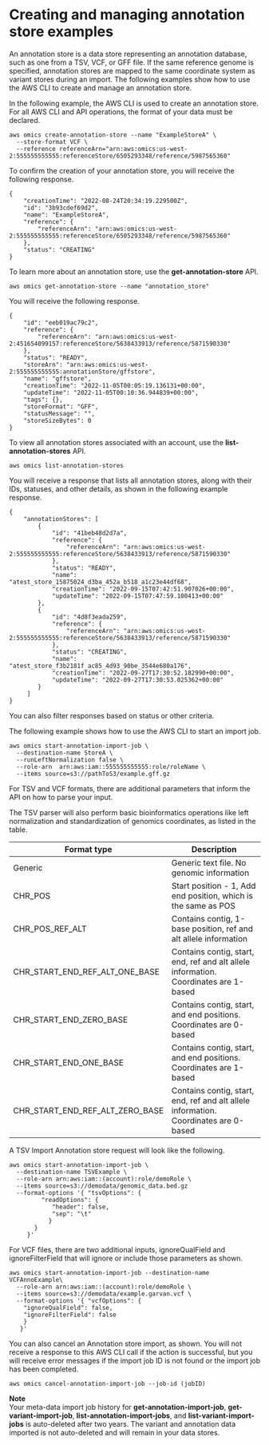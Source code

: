 # Creating and managing annotation store examples<a name="creating-and-managing-annotation-store-examples"></a>

An annotation store is a data store representing an annotation database, such as one from a TSV, VCF, or GFF file\. If the same reference genome is specified, annotation stores are mapped to the same coordinate system as variant stores during an import\. The following examples show how to use the AWS CLI to create and manage an annotation store\. 

In the following example, the AWS CLI is used to create an annotation store\. For all AWS CLI and API operations, the format of your data must be declared\. 

```
aws omics create-annotation-store --name "ExampleStoreA" \
  --store-format VCF \
  --reference referenceArn="arn:aws:omics:us-west-2:555555555555:referenceStore/6505293348/reference/5987565360"
```

To confirm the creation of your annotation store, you will receive the following response\.

```
{
    "creationTime": "2022-08-24T20:34:19.229500Z",
    "id": "3b93cdef69d2",
    "name": "ExampleStoreA",
    "reference": {
        "referenceArn": "arn:aws:omics:us-west-2:555555555555:referenceStore/6505293348/reference/5987565360"
    },
    "status": "CREATING"
}
```

To learn more about an annotation store, use the **get\-annotation\-store** API\.

```
aws omics get-annotation-store --name "annotation_store"    
```

You will receive the following response\.

```
{
    "id": "eeb019ac79c2",
    "reference": {
        "referenceArn": "arn:aws:omics:us-west-2:451654099157:referenceStore/5638433913/reference/5871590330"
    },
    "status": "READY",
    "storeArn": "arn:aws:omics:us-west-2:555555555555:annotationStore/gffstore",
    "name": "gffstore",
    "creationTime": "2022-11-05T00:05:19.136131+00:00",
    "updateTime": "2022-11-05T00:10:36.944839+00:00",
    "tags": {},
    "storeFormat": "GFF",
    "statusMessage": "",
    "storeSizeBytes": 0
}
```

To view all annotation stores associated with an account, use the **list\-annotation\-stores** API\.

```
aws omics list-annotation-stores 
```

You will receive a response that lists all annotation stores, along with their IDs, statuses, and other details, as shown in the following example response\.

```
{
    "annotationStores": [
        {
            "id": "41beb48d2d7a",
            "reference": {
                "referenceArn": "arn:aws:omics:us-west-2:555555555555:referenceStore/5638433913/reference/5871590330"
            },
            "status": "READY",
            "name": "atest_store_15875024_d3ba_452a_b518_a1c23e44df68",
            "creationTime": "2022-09-15T07:42:51.907026+00:00",
            "updateTime": "2022-09-15T07:47:59.100413+00:00"
        },
        {
            "id": "4d8f3eada259",
            "reference": {
                "referenceArn": "arn:aws:omics:us-west-2:555555555555:referenceStore/5638433913/reference/5871590330"
            },
            "status": "CREATING",
            "name": "atest_store_f3b2181f_ac85_4d93_90be_3544e680a176",
            "creationTime": "2022-09-27T17:30:52.182990+00:00",
            "updateTime": "2022-09-27T17:30:53.025362+00:00"
        }
     ]
}
```

You can also filter responses based on status or other criteria\.

The following example shows how to use the AWS CLI to start an import job\.

```
aws omics start-annotation-import-job \
  --destination-name StoreA \
  --runLeftNormalization false \
  --role-arn  arn:aws:iam::555555555555:role/roleName \
  --items source=s3://pathToS3/example.gff.gz
```

For TSV and VCF formats, there are additional parameters that inform the API on how to parse your input\.

The TSV parser will also perform basic bioinformatics operations like left normalization and standardization of genomics coordinates, as listed in the table\.


| Format type | Description | 
| --- | --- | 
| Generic | Generic text file\. No genomic information | 
| CHR\_POS | Start position \- 1, Add end position, which is the same as POS | 
| CHR\_POS\_REF\_ALT | Contains contig, 1\-base position, ref and alt allele information | 
| CHR\_START\_END\_REF\_ALT\_ONE\_BASE | Contains contig, start, end, ref and alt allele information\. Coordinates are 1\-based | 
| CHR\_START\_END\_ZERO\_BASE | Contains contig, start, and end positions\. Coordinates are 0\-based | 
| CHR\_START\_END\_ONE\_BASE | Contains contig, start, and end positions\. Coordinates are 1\-based | 
| CHR\_START\_END\_REF\_ALT\_ZERO\_BASE | Contains contig, start, end, ref and alt allele information\. Coordinates are 0\-based | 

A TSV Import Annotation store request will look like the following\.

```
aws omics start-annotation-import-job \
  --destination-name TSVExample \
  --role-arn arn:aws:iam::(account):role/demoRole \
  --items source=s3://demodata/genomic_data.bed.gz
  --format-options '{ "tsvOptions": {
         "readOptions": {
            "header": false,
            "sep": "\t"
           }
       }
     }'
```

For VCF files, there are two additional inputs, ignoreQualField and ignoreFilterField that will ignore or include those parameters as shown\.

```
aws omics start-annotation-import-job --destination-name VCFAnnoExample\
  --role-arn arn:aws:iam::(account):role/demoRole \
  --items source=s3://demodata/example.garvan.vcf \
  --format-options '{ "vcfOptions": {
    "ignoreQualField": false,
    "ignoreFilterField": false         
    }
   }'
```

You can also cancel an Annotation store import, as shown\. You will not receive a response to this AWS CLI call if the action is successful, but you will receive error messages if the import job ID is not found or the import job has been completed\. 

```
aws omics cancel-annotation-import-job --job-id (jobID)
```

**Note**  
Your meta\-data import job history for **get\-annotation\-import\-job**, **get\-variant\-import\-job**, **list\-annotation\-import\-jobs**, and **list\-variant\-import\-jobs** is auto\-deleted after two years\. The variant and annotation data imported is not auto\-deleted and will remain in your data stores\.